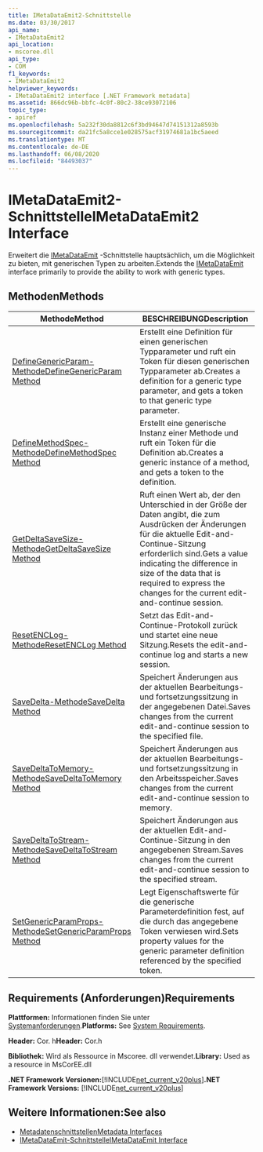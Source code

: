 ```yaml
---
title: IMetaDataEmit2-Schnittstelle
ms.date: 03/30/2017
api_name:
- IMetaDataEmit2
api_location:
- mscoree.dll
api_type:
- COM
f1_keywords:
- IMetaDataEmit2
helpviewer_keywords:
- IMetaDataEmit2 interface [.NET Framework metadata]
ms.assetid: 866dc96b-bbfc-4c0f-80c2-38ce93072106
topic_type:
- apiref
ms.openlocfilehash: 5a232f30da8812c6f3bd94647d74151312a8593b
ms.sourcegitcommit: da21fc5a8cce1e028575acf31974681a1bc5aeed
ms.translationtype: MT
ms.contentlocale: de-DE
ms.lasthandoff: 06/08/2020
ms.locfileid: "84493037"
---
```

# <a name="imetadataemit2-interface"></a><span data-ttu-id="cf288-102">IMetaDataEmit2-Schnittstelle</span><span class="sxs-lookup"><span data-stu-id="cf288-102">IMetaDataEmit2 Interface</span></span>
<span data-ttu-id="cf288-103">Erweitert die [IMetaDataEmit](imetadataemit-interface.md) -Schnittstelle hauptsächlich, um die Möglichkeit zu bieten, mit generischen Typen zu arbeiten.</span><span class="sxs-lookup"><span data-stu-id="cf288-103">Extends the [IMetaDataEmit](imetadataemit-interface.md) interface primarily to provide the ability to work with generic types.</span></span>  
  
## <a name="methods"></a><span data-ttu-id="cf288-104">Methoden</span><span class="sxs-lookup"><span data-stu-id="cf288-104">Methods</span></span>  
  
|<span data-ttu-id="cf288-105">Methode</span><span class="sxs-lookup"><span data-stu-id="cf288-105">Method</span></span>|<span data-ttu-id="cf288-106">BESCHREIBUNG</span><span class="sxs-lookup"><span data-stu-id="cf288-106">Description</span></span>|  
|------------|-----------------|  
|[<span data-ttu-id="cf288-107">DefineGenericParam-Methode</span><span class="sxs-lookup"><span data-stu-id="cf288-107">DefineGenericParam Method</span></span>](imetadataemit2-definegenericparam-method.md)|<span data-ttu-id="cf288-108">Erstellt eine Definition für einen generischen Typparameter und ruft ein Token für diesen generischen Typparameter ab.</span><span class="sxs-lookup"><span data-stu-id="cf288-108">Creates a definition for a generic type parameter, and gets a token to that generic type parameter.</span></span>|  
|[<span data-ttu-id="cf288-109">DefineMethodSpec-Methode</span><span class="sxs-lookup"><span data-stu-id="cf288-109">DefineMethodSpec Method</span></span>](imetadataemit2-definemethodspec-method.md)|<span data-ttu-id="cf288-110">Erstellt eine generische Instanz einer Methode und ruft ein Token für die Definition ab.</span><span class="sxs-lookup"><span data-stu-id="cf288-110">Creates a generic instance of a method, and gets a token to the definition.</span></span>|  
|[<span data-ttu-id="cf288-111">GetDeltaSaveSize-Methode</span><span class="sxs-lookup"><span data-stu-id="cf288-111">GetDeltaSaveSize Method</span></span>](imetadataemit2-getdeltasavesize-method.md)|<span data-ttu-id="cf288-112">Ruft einen Wert ab, der den Unterschied in der Größe der Daten angibt, die zum Ausdrücken der Änderungen für die aktuelle Edit-and-Continue-Sitzung erforderlich sind.</span><span class="sxs-lookup"><span data-stu-id="cf288-112">Gets a value indicating the difference in size of the data that is required to express the changes for the current edit-and-continue session.</span></span>|  
|[<span data-ttu-id="cf288-113">ResetENCLog-Methode</span><span class="sxs-lookup"><span data-stu-id="cf288-113">ResetENCLog Method</span></span>](imetadataemit2-resetenclog-method.md)|<span data-ttu-id="cf288-114">Setzt das Edit-and-Continue-Protokoll zurück und startet eine neue Sitzung.</span><span class="sxs-lookup"><span data-stu-id="cf288-114">Resets the edit-and-continue log and starts a new session.</span></span>|  
|[<span data-ttu-id="cf288-115">SaveDelta-Methode</span><span class="sxs-lookup"><span data-stu-id="cf288-115">SaveDelta Method</span></span>](imetadataemit2-savedelta-method.md)|<span data-ttu-id="cf288-116">Speichert Änderungen aus der aktuellen Bearbeitungs-und fortsetzungssitzung in der angegebenen Datei.</span><span class="sxs-lookup"><span data-stu-id="cf288-116">Saves changes from the current edit-and-continue session to the specified file.</span></span>|  
|[<span data-ttu-id="cf288-117">SaveDeltaToMemory-Methode</span><span class="sxs-lookup"><span data-stu-id="cf288-117">SaveDeltaToMemory Method</span></span>](imetadataemit2-savedeltatomemory-method.md)|<span data-ttu-id="cf288-118">Speichert Änderungen aus der aktuellen Bearbeitungs-und fortsetzungssitzung in den Arbeitsspeicher.</span><span class="sxs-lookup"><span data-stu-id="cf288-118">Saves changes from the current edit-and-continue session to memory.</span></span>|  
|[<span data-ttu-id="cf288-119">SaveDeltaToStream-Methode</span><span class="sxs-lookup"><span data-stu-id="cf288-119">SaveDeltaToStream Method</span></span>](imetadataemit2-savedeltatostream-method.md)|<span data-ttu-id="cf288-120">Speichert Änderungen aus der aktuellen Edit-and-Continue-Sitzung in den angegebenen Stream.</span><span class="sxs-lookup"><span data-stu-id="cf288-120">Saves changes from the current edit-and-continue session to the specified stream.</span></span>|  
|[<span data-ttu-id="cf288-121">SetGenericParamProps-Methode</span><span class="sxs-lookup"><span data-stu-id="cf288-121">SetGenericParamProps Method</span></span>](imetadataemit2-setgenericparamprops-method.md)|<span data-ttu-id="cf288-122">Legt Eigenschaftswerte für die generische Parameterdefinition fest, auf die durch das angegebene Token verwiesen wird.</span><span class="sxs-lookup"><span data-stu-id="cf288-122">Sets property values for the generic parameter definition referenced by the specified token.</span></span>|  
  
## <a name="requirements"></a><span data-ttu-id="cf288-123">Requirements (Anforderungen)</span><span class="sxs-lookup"><span data-stu-id="cf288-123">Requirements</span></span>  
 <span data-ttu-id="cf288-124">**Plattformen:** Informationen finden Sie unter [Systemanforderungen](../../get-started/system-requirements.md).</span><span class="sxs-lookup"><span data-stu-id="cf288-124">**Platforms:** See [System Requirements](../../get-started/system-requirements.md).</span></span>  
  
 <span data-ttu-id="cf288-125">**Header:** Cor. h</span><span class="sxs-lookup"><span data-stu-id="cf288-125">**Header:** Cor.h</span></span>  
  
 <span data-ttu-id="cf288-126">**Bibliothek:** Wird als Ressource in Mscoree. dll verwendet.</span><span class="sxs-lookup"><span data-stu-id="cf288-126">**Library:** Used as a resource in MsCorEE.dll</span></span>  
  
 <span data-ttu-id="cf288-127">**.NET Framework Versionen:**[!INCLUDE[net_current_v20plus](../../../../includes/net-current-v20plus-md.md)]</span><span class="sxs-lookup"><span data-stu-id="cf288-127">**.NET Framework Versions:** [!INCLUDE[net_current_v20plus](../../../../includes/net-current-v20plus-md.md)]</span></span>  
  
## <a name="see-also"></a><span data-ttu-id="cf288-128">Weitere Informationen:</span><span class="sxs-lookup"><span data-stu-id="cf288-128">See also</span></span>

- [<span data-ttu-id="cf288-129">Metadatenschnittstellen</span><span class="sxs-lookup"><span data-stu-id="cf288-129">Metadata Interfaces</span></span>](metadata-interfaces.md)
- [<span data-ttu-id="cf288-130">IMetaDataEmit-Schnittstelle</span><span class="sxs-lookup"><span data-stu-id="cf288-130">IMetaDataEmit Interface</span></span>](imetadataemit-interface.md)

